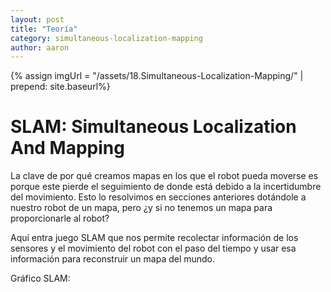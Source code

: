 ```yaml
---
layout: post
title: "Teoría"
category: simultaneous-localization-mapping
author: aaron
---
```


{% assign imgUrl = "/assets/18.Simultaneous-Localization-Mapping/" | prepend: site.baseurl%}

# SLAM: Simultaneous Localization And Mapping

La clave de por qué creamos mapas en los que el robot pueda moverse es porque este pierde el seguimiento de donde está debido a la incertidumbre del movimiento. Esto lo resolvimos en secciones anteriores dotándole a nuestro robot de un mapa, pero ¿y si no tenemos un mapa para proporcionarle al robot?

Aquí entra juego SLAM que nos permite recolectar información de los sensores y el movimiento del robot con el paso del tiempo y usar esa información para reconstruir un mapa del mundo.

Gráfico SLAM:

